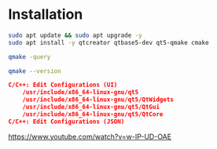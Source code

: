 # Installation

```bash
sudo apt update && sudo apt upgrade -y
sudo apt install -y qtcreator qtbase5-dev qt5-qmake cmake

qmake -query

qmake --version
```
```json 
C/C++: Edit Configurations (UI)
    /usr/include/x86_64-linux-gnu/qt5
    /usr/include/x86_64-linux-gnu/qt5/QtWidgets
    /usr/include/x86_64-linux-gnu/qt5/QtGui
    /usr/include/x86_64-linux-gnu/qt5/QtCore
C/C++: Edit Configurations (JSON)
```


https://www.youtube.com/watch?v=w-IP-UD-OAE
